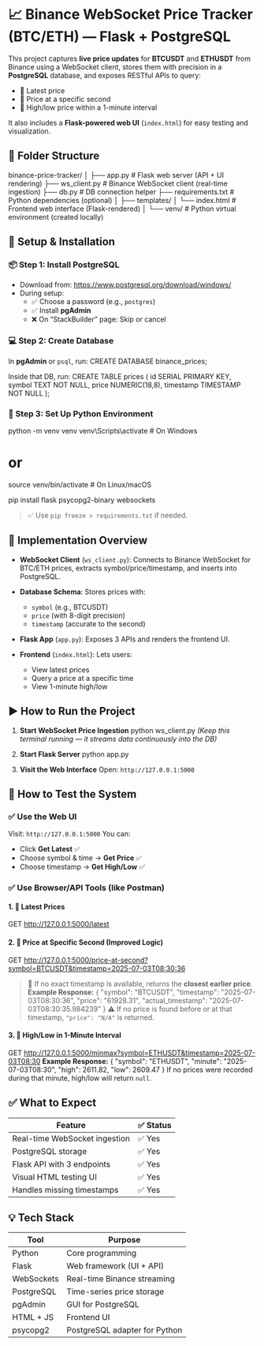 # 📈 Binance WebSocket Price Tracker (BTC/ETH) — Flask + PostgreSQL
This project captures **live price updates** for **BTCUSDT** and **ETHUSDT** from Binance using a WebSocket client, stores them with precision in a **PostgreSQL** database, and exposes RESTful APIs to query:
- 🔹 Latest price  
- 🔹 Price at a specific second  
- 🔹 High/low price within a 1-minute interval  

It also includes a **Flask-powered web UI** (`index.html`) for easy testing and visualization.


## 🧱 Folder Structure
binance-price-tracker/
│
├── app.py                  # Flask web server (API + UI rendering)
├── ws_client.py           # Binance WebSocket client (real-time ingestion)
├── db.py                  # DB connection helper
├── requirements.txt       # Python dependencies (optional)
│
├── templates/
│   └── index.html         # Frontend web interface (Flask-rendered)
│
└── venv/                  # Python virtual environment (created locally)

## 🔧 Setup & Installation
### 📦 Step 1: Install PostgreSQL
- Download from: https://www.postgresql.org/download/windows/
- During setup:
  - ✅ Choose a password (e.g., `postgres`)
  - ✅ Install **pgAdmin**
  - ❌ On “StackBuilder” page: Skip or cancel


### 💻 Step 2: Create Database
In **pgAdmin** or `psql`, run:
CREATE DATABASE binance_prices;

Inside that DB, run:
CREATE TABLE prices (
    id SERIAL PRIMARY KEY,
    symbol TEXT NOT NULL,
    price NUMERIC(18,8),
    timestamp TIMESTAMP NOT NULL
);

### 🐍 Step 3: Set Up Python Environment
python -m venv venv
venv\Scripts\activate         # On Windows
# or
source venv/bin/activate     # On Linux/macOS

pip install flask psycopg2-binary websockets
> ✅ Use `pip freeze > requirements.txt` if needed.


## 🧠 Implementation Overview
* **WebSocket Client** (`ws_client.py`):
  Connects to Binance WebSocket for BTC/ETH prices, extracts symbol/price/timestamp, and inserts into PostgreSQL.

* **Database Schema**:
  Stores prices with:
  * `symbol` (e.g., BTCUSDT)
  * `price` (with 8-digit precision)
  * `timestamp` (accurate to the second)

* **Flask App** (`app.py`):
  Exposes 3 APIs and renders the frontend UI.

* **Frontend** (`index.html`):
  Lets users:
  * View latest prices
  * Query a price at a specific time
  * View 1-minute high/low


## ▶️ How to Run the Project
1. **Start WebSocket Price Ingestion**
python ws_client.py
*(Keep this terminal running — it streams data continuously into the DB)*

2. **Start Flask Server**
python app.py

3. **Visit the Web Interface**
Open:
`http://127.0.0.1:5000`



## 🧪 How to Test the System
### ✅ Use the Web UI
Visit: `http://127.0.0.1:5000`
You can:
* Click **Get Latest** ✅
* Choose symbol & time → **Get Price** ✅
* Choose timestamp → **Get High/Low** ✅


### ✅ Use Browser/API Tools (like Postman)
#### 1. 🔹 Latest Prices
GET http://127.0.0.1:5000/latest

#### 2. 🔹 Price at Specific Second (Improved Logic)
GET http://127.0.0.1:5000/price-at-second?symbol=BTCUSDT&timestamp=2025-07-03T08:30:36
> 📌 If no exact timestamp is available, returns the **closest earlier price**.
**Example Response:**
{
  "symbol": "BTCUSDT",
  "timestamp": "2025-07-03T08:30:36",
  "price": "61928.31",
  "actual_timestamp": "2025-07-03T08:30:35.984239"
}
> ⚠️ If no price is found before or at that timestamp, `"price": "N/A"` is returned.

#### 3. 🔹 High/Low in 1-Minute Interval
GET http://127.0.0.1:5000/minmax?symbol=ETHUSDT&timestamp=2025-07-03T08:30
**Example Response:**
{
  "symbol": "ETHUSDT",
  "minute": "2025-07-03T08:30",
  "high": 2611.82,
  "low": 2609.47
}
If no prices were recorded during that minute, high/low will return `null`.


## ✅ What to Expect
| Feature                       | ✅ Status |
| ----------------------------- | --------   |
| Real-time WebSocket ingestion | ✅ Yes    |
| PostgreSQL storage            | ✅ Yes    |
| Flask API with 3 endpoints    | ✅ Yes    |
| Visual HTML testing UI        | ✅ Yes    |
| Handles missing timestamps    | ✅ Yes    |



## 💡 Tech Stack
| Tool       | Purpose                       |
| ---------- | ----------------------------- |
| Python     | Core programming              |
| Flask      | Web framework (UI + API)      |
| WebSockets | Real-time Binance streaming   |
| PostgreSQL | Time-series price storage     |
| pgAdmin    | GUI for PostgreSQL            |
| HTML + JS  | Frontend UI                   |
| psycopg2   | PostgreSQL adapter for Python |
